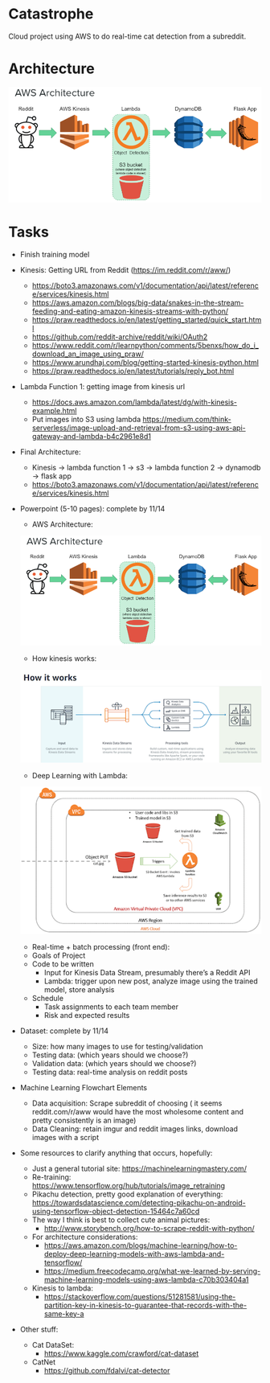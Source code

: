 # Catastrophe
Cloud project using AWS to do real-time cat detection from a subreddit.

# Architecture
![Architecutre](Images/Architecture.png)

# Tasks
  - Finish training model
  - Kinesis: Getting URL from Reddit (https://im.reddit.com/r/aww/)
      - https://boto3.amazonaws.com/v1/documentation/api/latest/reference/services/kinesis.html
      - https://aws.amazon.com/blogs/big-data/snakes-in-the-stream-feeding-and-eating-amazon-kinesis-streams-with-python/
      - https://praw.readthedocs.io/en/latest/getting_started/quick_start.html
      - https://github.com/reddit-archive/reddit/wiki/OAuth2
      - https://www.reddit.com/r/learnpython/comments/5benxs/how_do_i_download_an_image_using_praw/
      - https://www.arundhaj.com/blog/getting-started-kinesis-python.html
      - https://praw.readthedocs.io/en/latest/tutorials/reply_bot.html
  - Lambda Function 1: getting image from kinesis url
      - https://docs.aws.amazon.com/lambda/latest/dg/with-kinesis-example.html
      - Put images into S3 using lambda https://medium.com/think-serverless/image-upload-and-retrieval-from-s3-using-aws-api-gateway-and-lambda-b4c2961e8d1
  - Final Architecture: 
      - Kinesis -> lambda function 1 -> s3 -> lambda function 2 -> dynamodb -> flask app
      - https://boto3.amazonaws.com/v1/documentation/api/latest/reference/services/kinesis.html
  - Powerpoint (5-10 pages): complete by 11/14
      - AWS Architecture:
      
      ![Architecutre](Images/Architecture.png)
      
      - How kinesis works:
      
      ![Tasks](Images/HowKinesisWorks.png)
      
      - Deep Learning with Lambda:
      
      ![Tasks](Images/DeepLearningLambda.png)
      
      - Real-time + batch processing (front end):
      - Goals of Project
      - Code to be written
          - Input for Kinesis Data Stream, presumably there’s a Reddit API
          - Lambda: trigger upon new post, analyze image using the trained model, store analysis 
      - Schedule
          - Task assignments to each team member
          - Risk and expected results
  - Dataset: complete by 11/14
      - Size: how many images to use for testing/validation
      - Testing data: (which years should we choose?)
      - Validation data: (which years should we choose?)
      - Testing data: real-time analysis on reddit posts
  - Machine Learning Flowchart Elements
      - Data acquisition: Scrape subreddit of choosing ( it seems reddit.com/r/aww would have the most wholesome content and pretty consistently is an image)
      - Data Cleaning: retain imgur and reddit images links, download images with a script

  - Some resources to clarify anything that occurs, hopefully:
      - Just a general tutorial site: https://machinelearningmastery.com/
      - Re-training: https://www.tensorflow.org/hub/tutorials/image_retraining
      - Pikachu detection, pretty good explanation of everything: https://towardsdatascience.com/detecting-pikachu-on-android-using-tensorflow-object-detection-15464c7a60cd
      - The way I think is best to collect cute animal pictures: 
          - http://www.storybench.org/how-to-scrape-reddit-with-python/
      - For architecture considerations: 
          - https://aws.amazon.com/blogs/machine-learning/how-to-deploy-deep-learning-models-with-aws-lambda-and-tensorflow/
          - https://medium.freecodecamp.org/what-we-learned-by-serving-machine-learning-models-using-aws-lambda-c70b303404a1
      - Kinesis to lambda: 
          - https://stackoverflow.com/questions/51281581/using-the-partition-key-in-kinesis-to-guarantee-that-records-with-the-same-key-a
  - Other stuff:
      - Cat DataSet:
          - https://www.kaggle.com/crawford/cat-dataset
      - CatNet
          - https://github.com/fdalvi/cat-detector
